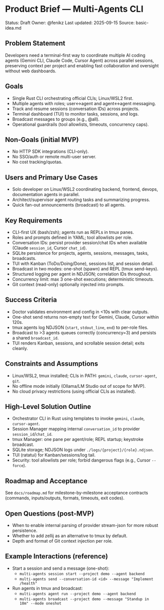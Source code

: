 # Product Brief — Multi-Agents CLI

Status: Draft
Owner: @fenikz
Last updated: 2025-09-15
Source: basic-idea.md

## Problem Statement
Developers need a terminal-first way to coordinate multiple AI coding agents (Gemini CLI, Claude Code, Cursor Agent) across parallel sessions, preserving context per project and enabling fast collaboration and oversight without web dashboards.

## Goals
- Single Rust CLI orchestrating official CLIs; Linux/WSL2 first.
- Multiple agents with roles; user↔agent and agent↔agent messaging.
- Track and resume sessions (conversation IDs) across projects.
- Terminal dashboard (TUI) to monitor tasks, sessions, and logs.
- Broadcast messages to groups (e.g., @all).
- Operational guardrails (tool allowlists, timeouts, concurrency caps).

## Non‑Goals (initial MVP)
- No HTTP SDK integrations (CLI-only).
- No SSO/auth or remote multi-user server.
- No cost tracking/quotas.

## Users and Primary Use Cases
- Solo developer on Linux/WSL2 coordinating backend, frontend, devops, documentation agents in parallel.
- Architect/supervisor agent routing tasks and summarizing progress.
- Quick fan-out announcements (broadcast) to all agents.

## Key Requirements
- CLI-first UX (bash/zsh); agents run as REPLs in tmux panes.
- Roles and prompts defined in YAML; tool allowlists per role.
- Conversation IDs: persist provider session/chat IDs when available (Claude `session_id`, Cursor `chat_id`).
- SQLite persistence for projects, agents, sessions, messages, tasks, broadcasts.
- TUI with Kanban (ToDo/Doing/Done), sessions list, and session detail.
- Broadcast in two modes: one-shot (spawn) and REPL (tmux send-keys).
- Structured logging per agent in NDJSON; correlation IDs throughout.
- Concurrency limit: max 3 one-shot executions; deterministic timeouts.
- Git context (read-only) optionally injected into prompts.

## Success Criteria
- Doctor validates environment and config in <10s with clear outputs.
- One-shot send returns non-empty text for Gemini, Claude, Cursor within 120s.
- tmux agents log NDJSON (`start`, `stdout_line`, `end`) to per-role files.
- Broadcast to >3 agents queues correctly (concurrency=3) and persists a shared `broadcast_id`.
- TUI renders Kanban, sessions, and scrollable session detail; exits cleanly.

## Constraints and Assumptions
- Linux/WSL2, tmux installed; CLIs in PATH: `gemini`, `claude`, `cursor-agent`, `git`.
- No offline mode initially (Ollama/LM Studio out of scope for MVP).
- No cloud privacy restrictions (using official CLIs as installed).

## High-Level Solution Outline
- Orchestrator CLI in Rust using templates to invoke `gemini`, `claude`, `cursor-agent`.
- Session Manager mapping internal `conversation_id` to provider `session_id`/`chat_id`.
- tmux Manager: one pane per agent/role; REPL startup; keystroke broadcast.
- SQLite storage; NDJSON logs under `./logs/{project}/{role}.ndjson`.
- TUI (ratatui) for Kanban/sessions/log tail.
- Security: tool allowlists per role; forbid dangerous flags (e.g., Cursor `--force`).

## Roadmap and Acceptance
See `docs/roadmap.md` for milestone-by-milestone acceptance contracts (commands, inputs/outputs, formats, timeouts, exit codes).

## Open Questions (post-MVP)
- When to enable internal parsing of provider stream-json for more robust persistence.
- Whether to add zellij as an alternative to tmux by default.
- Depth and format of Git context injection per role.

## Example Interactions (reference)
- Start a session and send a message (one-shot):
  - `multi-agents session start --project demo --agent backend`
  - `multi-agents send --conversation-id <id> --message "Implement /health"`
- Run agents in tmux and broadcast:
  - `multi-agents agent run --project demo --agent backend`
  - `multi-agents broadcast --project demo --message "Standup in 10m" --mode oneshot`
